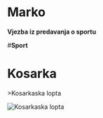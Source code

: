 # Marko
**Vjezba iz predavanja o sportu**


#**Sport**
<h1>Kosarka</h1>
 >Kosarkaska lopta
 
![Kosarkaska lopta](https://images.app.goo.gl/oe7ZUMQdub2r7EP48)


